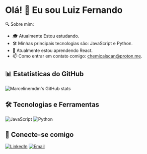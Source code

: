 # Olá! 👋 Eu sou Luiz Fernando

🔍 Sobre mim:

- 🎓 Atualmente Estou estudando.
- 🛠 Minhas principais tecnologias são: JavaScript e Python.
- 🌱 Atualmente estou aprendendo React.
- 📫 Como entrar em contato comigo: [chemicalscan@proton.me](mailto:chemicalscan@proton.me).

## 📊 Estatísticas do GitHub

![Marcelinemdm's GitHub stats](https://github-readme-stats.vercel.app/api?username=Marcelinemdm&show_icons=true&theme=radical)

## 🛠 Tecnologias e Ferramentas

![JavaScript](https://img.shields.io/badge/-JavaScript-black?style=flat-square&logo=javascript)
![Python](https://img.shields.io/badge/-Python-black?style=flat-square&logo=python)

## 🤝 Conecte-se comigo

[![LinkedIn](https://img.shields.io/badge/-LinkedIn-black?style=flat-square&logo=linkedin)](https://br.linkedin.com/in/seusomelier)
[![Email](https://img.shields.io/badge/-Email-black?style=flat-square&logo=protonmail)](mailto:chemicalscan@proton.me)
